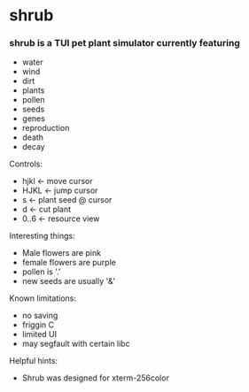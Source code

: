 # shrub 
### shrub is a TUI pet plant simulator currently featuring
- water
- wind
- dirt
- plants
- pollen
- seeds
- genes
- reproduction 
- death
- decay

Controls:
- hjkl <- move cursor
- HJKL <- jump cursor
- s    <- plant seed @ cursor
- d    <- cut plant
- 0..6 <- resource view

Interesting things:
- Male flowers are pink
- female flowers are purple
- pollen is '.'
- new seeds are usually '&'


Known limitations:
- no saving
- friggin C
- limited UI
- may segfault with certain libc

Helpful hints:
- Shrub was designed for xterm-256color

